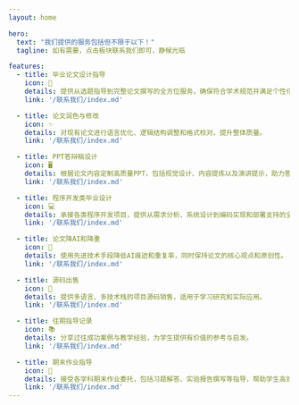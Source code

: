 ```yaml
---
layout: home

hero:
  text: "我们提供的服务包括但不限于以下！"
  tagline: 如有需要，点击板块联系我们即可，静候光临

features:
  - title: 毕业论文设计指导
    icon: 📑
    details: 提供从选题指导到完整论文撰写的全方位服务，确保符合学术规范并满足个性化需求。
    link: '/联系我们/index.md'

  - title: 论文润色与修改
    icon: ✨
    details: 对现有论文进行语言优化、逻辑结构调整和格式校对，提升整体质量。
    link: '/联系我们/index.md'

  - title: PPT答辩稿设计
    icon: 🖥️
    details: 根据论文内容定制高质量PPT，包括视觉设计、内容提炼以及演讲提示，助力答辩顺利。
    link: '/联系我们/index.md'

  - title: 程序开发类毕业设计
    icon: 💻
    details: 承接各类程序开发项目，提供从需求分析、系统设计到编码实现和部署支持的全流程服务。
    link: '/联系我们/index.md'

  - title: 论文降AI和降重
    icon: 🧬
    details: 使用先进技术手段降低AI痕迹和重复率，同时保持论文的核心观点和原创性。
    link: '/联系我们/index.md'

  - title: 源码出售
    icon: 💾
    details: 提供多语言、多技术栈的项目源码销售，适用于学习研究和实际应用。
    link: '/联系我们/index.md'

  - title: 往期指导记录
    icon: 📚
    details: 分享过往成功案例与教学经验，为学生提供有价值的参考与启发。
    link: '/联系我们/index.md'

  - title: 期末作业指导
    icon: 📘
    details: 接受各学科期末作业委托，包括习题解答、实验报告撰写等指导，帮助学生高效完成学业任务。
    link: '/联系我们/index.md'
---
```



